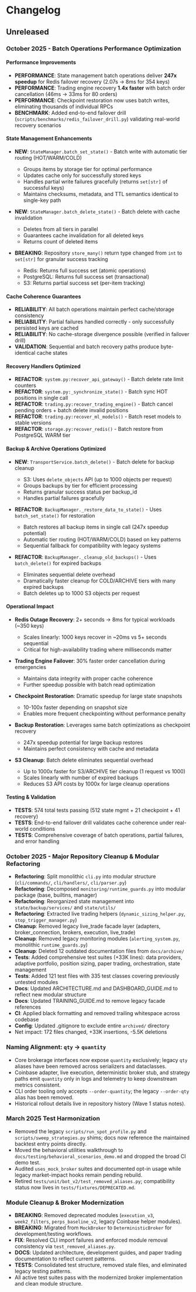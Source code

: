 # Changelog

## Unreleased

### October 2025 - Batch Operations Performance Optimization

#### Performance Improvements
- **PERFORMANCE**: State management batch operations deliver **247x speedup** for Redis failover recovery (2.07s → 8ms for 354 keys)
- **PERFORMANCE**: Trading engine recovery **1.4x faster** with batch order cancellation (46ms → 33ms for 80 orders)
- **PERFORMANCE**: Checkpoint restoration now uses batch writes, eliminating thousands of individual RPCs
- **BENCHMARK**: Added end-to-end failover drill (`scripts/benchmarks/redis_failover_drill.py`) validating real-world recovery scenarios

#### State Management Enhancements
- **NEW**: `StateManager.batch_set_state()` - Batch write with automatic tier routing (HOT/WARM/COLD)
  - Groups items by storage tier for optimal performance
  - Updates cache only for successfully stored keys
  - Handles partial write failures gracefully (returns `set[str]` of successful keys)
  - Maintains checksums, metadata, and TTL semantics identical to single-key path

- **NEW**: `StateManager.batch_delete_state()` - Batch delete with cache invalidation
  - Deletes from all tiers in parallel
  - Guarantees cache invalidation for all deleted keys
  - Returns count of deleted items

- **BREAKING**: Repository `store_many()` return type changed from `int` to `set[str]` for granular success tracking
  - Redis: Returns full success set (atomic operations)
  - PostgreSQL: Returns full success set (transactional)
  - S3: Returns partial success set (per-item tracking)

#### Cache Coherence Guarantees
- **RELIABILITY**: All batch operations maintain perfect cache/storage consistency
- **RELIABILITY**: Partial failures handled correctly - only successfully persisted keys are cached
- **RELIABILITY**: No cache-storage divergence possible (verified in failover drill)
- **VALIDATION**: Sequential and batch recovery paths produce byte-identical cache states

#### Recovery Handlers Optimized
- **REFACTOR**: `system.py:recover_api_gateway()` - Batch delete rate limit counters
- **REFACTOR**: `system.py:_synchronize_state()` - Batch sync HOT positions in single call
- **REFACTOR**: `trading.py:recover_trading_engine()` - Batch cancel pending orders + batch delete invalid positions
- **REFACTOR**: `trading.py:recover_ml_models()` - Batch reset models to stable versions
- **REFACTOR**: `storage.py:recover_redis()` - Batch restore from PostgreSQL WARM tier

#### Backup & Archive Operations Optimized
- **NEW**: `TransportService.batch_delete()` - Batch delete for backup cleanup
  - S3: Uses `delete_objects` API (up to 1000 objects per request)
  - Groups backups by tier for efficient processing
  - Returns granular success status per backup_id
  - Handles partial failures gracefully

- **REFACTOR**: `BackupManager._restore_data_to_state()` - Uses `batch_set_state()` for restoration
  - Batch restores all backup items in single call (247x speedup potential)
  - Automatic tier routing (HOT/WARM/COLD) based on key patterns
  - Sequential fallback for compatibility with legacy systems

- **REFACTOR**: `BackupManager._cleanup_old_backups()` - Uses `batch_delete()` for expired backups
  - Eliminates sequential delete overhead
  - Dramatically faster cleanup for COLD/ARCHIVE tiers with many expired backups
  - Batch deletes up to 1000 S3 objects per request

#### Operational Impact
- **Redis Outage Recovery**: 2+ seconds → 8ms for typical workloads (~350 keys)
  - Scales linearly: 1000 keys recover in ~20ms vs 5+ seconds sequential
  - Critical for high-availability trading where milliseconds matter

- **Trading Engine Failover**: 30% faster order cancellation during emergencies
  - Maintains data integrity with proper cache coherence
  - Further speedup possible with batch read optimization

- **Checkpoint Restoration**: Dramatic speedup for large state snapshots
  - 10-100x faster depending on snapshot size
  - Enables more frequent checkpointing without performance penalty

- **Backup Restoration**: Leverages same batch optimizations as checkpoint recovery
  - 247x speedup potential for large backup restores
  - Maintains perfect consistency with cache and metadata

- **S3 Cleanup**: Batch delete eliminates sequential overhead
  - Up to 1000x faster for S3/ARCHIVE tier cleanup (1 request vs 1000)
  - Scales linearly with number of expired backups
  - Reduces S3 API costs by 1000x for large cleanup operations

#### Testing & Validation
- **TESTS**: 574 total tests passing (512 state mgmt + 21 checkpoint + 41 recovery)
- **TESTS**: End-to-end failover drill validates cache coherence under real-world conditions
- **TESTS**: Comprehensive coverage of batch operations, partial failures, and error handling

### October 2025 - Major Repository Cleanup & Modular Refactoring
- **Refactoring**: Split monolithic `cli.py` into modular structure (`cli/commands/`, `cli/handlers/`, `cli/parser.py`)
- **Refactoring**: Decomposed `monitoring/runtime_guards.py` into modular package (base, builtins, manager)
- **Refactoring**: Reorganized state management into `state/backup/services/` and `state/utils/`
- **Refactoring**: Extracted live trading helpers (`dynamic_sizing_helper.py`, `stop_trigger_manager.py`)
- **Cleanup**: Removed legacy live_trade facade layer (adapters, broker_connection, brokers, execution, live_trade)
- **Cleanup**: Removed legacy monitoring modules (`alerting_system.py`, monolithic `runtime_guards.py`)
- **Cleanup**: Deleted 12 outdated documentation files from `docs/archive/`
- **Tests**: Added comprehensive test suites (+33K lines): data providers, adaptive portfolio, position sizing, paper trading, orchestration, state management
- **Tests**: Added 121 test files with 335 test classes covering previously untested modules
- **Docs**: Updated ARCHITECTURE.md and DASHBOARD_GUIDE.md to reflect new modular structure
- **Docs**: Updated TRAINING_GUIDE.md to remove legacy facade references
- **CI**: Applied black formatting and removed trailing whitespace across codebase
- **Config**: Updated .gitignore to exclude entire `archived/` directory
- Net impact: 172 files changed, +33K insertions, -5.5K deletions

### Naming Alignment: `qty` → `quantity`
- Core brokerage interfaces now expose `quantity` exclusively; legacy `qty` aliases have been removed across serializers and dataclasses.
- Coinbase adapter, live execution, deterministic broker stub, and strategy paths emit `quantity` only in logs and telemetry to keep downstream metrics consistent.
- CLI order tooling only accepts `--order-quantity`; the legacy `--order-qty` alias has been removed.
- Historical rollout details live in repository history (Wave 1 status notes).

### March 2025 Test Harmonization
- Removed the legacy `scripts/run_spot_profile.py` and `scripts/sweep_strategies.py` shims; docs now reference the maintained backtest entry points directly.
- Moved the behavioral utilities walkthrough to `docs/testing/behavioral_scenarios_demo.md` and dropped the broad CI demo test.
- Audited `uses_mock_broker` suites and documented opt-in usage while legacy market-impact hooks remain pending rebuild.
- Retired `tests/unit/bot_v2/test_removed_aliases.py`; compatibility status now lives in `tests/fixtures/DEPRECATED.md`.

### Module Cleanup & Broker Modernization
- **BREAKING**: Removed deprecated modules (`execution_v3`, `week2_filters`, `perps_baseline_v2`, legacy Coinbase helper modules).
- **BREAKING**: Migrated from `MockBroker` to `DeterministicBroker` for development/testing workflows.
- **FIX**: Resolved CLI import failures and enforced module removal consistency via `test_removed_aliases.py`.
- **DOCS**: Updated architecture, development guides, and paper trading documentation to reflect current patterns.
- **TESTS**: Consolidated test structure, removed stale files, and eliminated legacy testing patterns.
- All active test suites pass with the modernized broker implementation and clean module structure.
